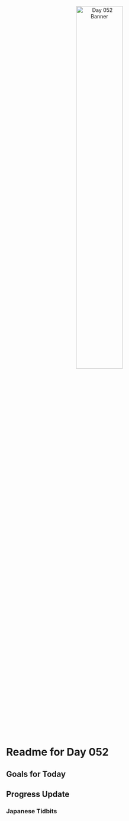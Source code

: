 <div align="center">
 <img src="../..Images/image_052.jpg" alt="Day 052 Banner" width="50%">
</div>

# Readme for Day 052

## Goals for Today

## Progress Update

### Japanese Tidbits

